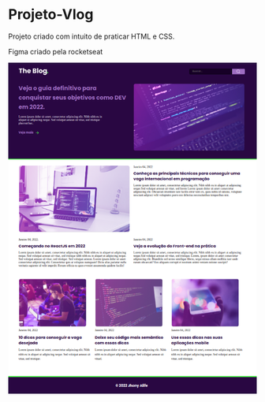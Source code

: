 # Projeto-Vlog

Projeto criado com intuito de praticar HTML e CSS. 

Figma criado pela rocketseat
 
<img src="./assets/img/projetoVlog.png">